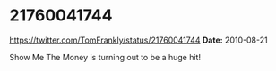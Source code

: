 # 21760041744
https://twitter.com/TomFrankly/status/21760041744
**Date:** 2010-08-21

Show Me The Money is turning out to be a huge hit!
